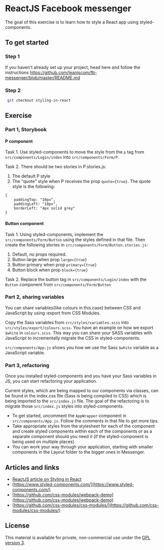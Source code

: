 # ReactJS Facebook messenger

The goal of this exercise is to learn how to style a React app using styled-components.

## To get started

### Step 1

If you haven't already set up your project, head here and follow the instructions https://github.com/leanjscom/fb-messenger/blob/master/README.md

### Step 2

```sh
 git checkout styling-in-react
```

## Exercise

### Part 1, Storybook

#### P component

Task 1. Use styled-components to move the style from the `p` tag from `src/components/Login/index` into `src/components/Form/P`.

Task 2. There should be two stories in P.stories.js:

1. The default P style
2. The "quote" style when P receives the prop `quote={true}`. The quote style is the following:

```
{
    paddingTop: "10px",
    paddingLeft: "10px",
    borderLeft: "4px solid grey"
}
```

#### Button component

Task 1. Using styled-components, implement the `src/components/Form/Button` using the styles defined in that file. Then create the following stories in `src/components/Form/Button.stories.js`:

1. Default, no props required.
2. Button large when prop `large={true}`
3. Button primary when prop `primary={true}`
4. Button block when prop `block={true}`

Task 2. Replace the button tag in `src/components/Login/index` with the `Button` component from `src/components/Form/Button`

### Part 2, sharing variables

You can share variables(like colours in this case) between CSS and JavaScript by using :export from CSS Modules.

Copy the Sass variables from `src/styles/variables.scss` into `src/styles/export/colours.scss`. You have an example on how we export `$white` in `colours.scss`. This way you can share your SASS variables with JavaScript to incrementally migrate the CSS in styled-components.

`src/components/App.js` shows you how we use the Sass `$white` variable as a JavaScript variable.

### Part 3, refactoring

Once you installed styled-components and you have your Sass variables in JS, you can start refactoring your application.

Current styles, which are being mapped to our components via classes, can be found in the index.css file (Sass is being compiled to CSS) which is being imported to the `src/index.js` file. The goal of the refactoring is to migrate those `src/index.js` styles into styled-components.

- To get started, uncomment the `AppWrapper` component in `src/components/App.js`. Follow the comments in that file to get more tips.
- Take appropriate styles from the stylesheet for each of the component and create styled components within each of the components or as a separate component should you need it (if the styled-component is being used on multiple places).
- You can work your way through your application, starting with smaller components in the Layout folder to the bigger ones in Messenger.

## Articles and links

- [ReactJS article on Styling in React](https://reactjs.academy/blog/styling-in-react/)
- [https://www.styled-components.com/](https://www.styled-components.com/)
- [https://github.com/css-modules/webpack-demo](https://github.com/css-modules/webpack-demo)
- [https://github.com/css-modules/css-modules/](https://github.com/css-modules/css-modules/)

## License

This material is available for private, non-commercial use under the [GPL version 3](http://www.gnu.org/licenses/gpl-3.0-standalone.html).
